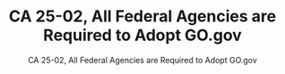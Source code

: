---
layout: resources-landing
title: "CA 25-02, All Federal Agencies are Required to Adopt GO.gov"
subtitle: "CA 25-02, All Federal Agencies are Required to Adopt GO.gov"
doc-link: ../assets/files/OFFM Controller Alert CA 25 02 GO.gov.pdf
filters: controller-alert cfoc 2025
fiscal_year: 2025
---